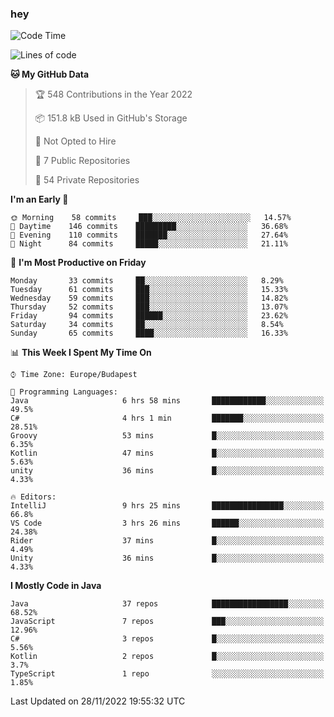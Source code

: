 ### hey

<!--START_SECTION:waka-->
![Code Time](http://img.shields.io/badge/Code%20Time-829%20hrs%2020%20mins-blue)

![Lines of code](https://img.shields.io/badge/From%20Hello%20World%20I%27ve%20Written-568%20Thousand%20lines%20of%20code-blue)

**🐱 My GitHub Data** 

> 🏆 548 Contributions in the Year 2022
 > 
> 📦 151.8 kB Used in GitHub's Storage 
 > 
> 🚫 Not Opted to Hire
 > 
> 📜 7 Public Repositories 
 > 
> 🔑 54 Private Repositories  
 > 
**I'm an Early 🐤** 

```text
🌞 Morning    58 commits     ███░░░░░░░░░░░░░░░░░░░░░░   14.57% 
🌆 Daytime    146 commits    █████████░░░░░░░░░░░░░░░░   36.68% 
🌃 Evening    110 commits    ███████░░░░░░░░░░░░░░░░░░   27.64% 
🌙 Night      84 commits     █████░░░░░░░░░░░░░░░░░░░░   21.11%

```
📅 **I'm Most Productive on Friday** 

```text
Monday       33 commits     ██░░░░░░░░░░░░░░░░░░░░░░░   8.29% 
Tuesday      61 commits     ███░░░░░░░░░░░░░░░░░░░░░░   15.33% 
Wednesday    59 commits     ███░░░░░░░░░░░░░░░░░░░░░░   14.82% 
Thursday     52 commits     ███░░░░░░░░░░░░░░░░░░░░░░   13.07% 
Friday       94 commits     ██████░░░░░░░░░░░░░░░░░░░   23.62% 
Saturday     34 commits     ██░░░░░░░░░░░░░░░░░░░░░░░   8.54% 
Sunday       65 commits     ████░░░░░░░░░░░░░░░░░░░░░   16.33%

```


📊 **This Week I Spent My Time On** 

```text
⌚︎ Time Zone: Europe/Budapest

💬 Programming Languages: 
Java                     6 hrs 58 mins       ████████████░░░░░░░░░░░░░   49.5% 
C#                       4 hrs 1 min         ███████░░░░░░░░░░░░░░░░░░   28.51% 
Groovy                   53 mins             █░░░░░░░░░░░░░░░░░░░░░░░░   6.35% 
Kotlin                   47 mins             █░░░░░░░░░░░░░░░░░░░░░░░░   5.63% 
unity                    36 mins             █░░░░░░░░░░░░░░░░░░░░░░░░   4.33%

🔥 Editors: 
IntelliJ                 9 hrs 25 mins       ████████████████░░░░░░░░░   66.8% 
VS Code                  3 hrs 26 mins       ██████░░░░░░░░░░░░░░░░░░░   24.38% 
Rider                    37 mins             █░░░░░░░░░░░░░░░░░░░░░░░░   4.49% 
Unity                    36 mins             █░░░░░░░░░░░░░░░░░░░░░░░░   4.33%

```

**I Mostly Code in Java** 

```text
Java                     37 repos            █████████████████░░░░░░░░   68.52% 
JavaScript               7 repos             ███░░░░░░░░░░░░░░░░░░░░░░   12.96% 
C#                       3 repos             █░░░░░░░░░░░░░░░░░░░░░░░░   5.56% 
Kotlin                   2 repos             █░░░░░░░░░░░░░░░░░░░░░░░░   3.7% 
TypeScript               1 repo              ░░░░░░░░░░░░░░░░░░░░░░░░░   1.85%

```



 Last Updated on 28/11/2022 19:55:32 UTC
<!--END_SECTION:waka-->
